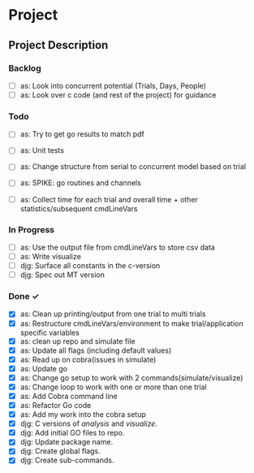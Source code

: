 # Project

## Project Description

### Backlog

- [ ] as: Look into concurrent potential (Trials, Days, People)
- [ ] as: Look over c code (and rest of the project) for guidance  

### Todo

- [ ] as: Try to get go results to match pdf

- [ ] as: Unit tests
- [ ] as: Change structure from serial to concurrent model based on trial
- [ ] as: SPIKE: go routines and channels
- [ ] as: Collect time for each trial and overall time + other statistics/subsequent cmdLineVars

### In Progress

- [ ] as: Use the output file from cmdLineVars to store csv data
- [ ] as: Write visualize
- [ ] djg: Surface all constants in the c-version  
- [ ] djg: Spec out MT version  

### Done ✓

- [x] as: Clean up printing/output from one trial to multi trials
- [x] as: Restructure cmdLineVars/environment to make trial/application specific variables
- [x] as: clean up repo and simulate file
- [x] as: Update all flags (including default values)
- [x] as: Read up on cobra(issues in simulate)
- [x] as: Update go
- [x] as: Change go setup to work with 2 commands(simulate/visualize)
- [x] as: Change loop to work with one or more than one trial
- [x] as: Add Cobra command line
- [x] as: Refactor Go code
- [x] as: Add my work into the cobra setup  
- [x] djg: C versions of _analysis_ and _visualize_.  
- [x] djg: Add initial GO files to repo.  
- [x] djg: Update package name.  
- [x] djg: Create global flags.  
- [x] djg: Create sub-commands.  
